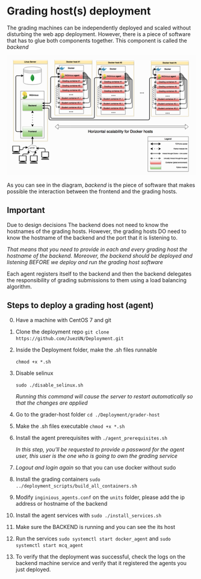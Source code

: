 # Grading host(s) deployment

The grading machines can be independently deployed and scaled without disturbing the web app deployment. However, there is a piece of software that has to glue both components together. This component is called the *backend*

![Alt text](architecture.PNG?raw=true "Title")

As you can see in the diagram, *backend* is the piece of software that makes possible the interaction between the frontend and the grading hosts.

## Important

Due to design decisions The backend does not need to know the hostnames of the grading hosts. However, the grading hosts DO need to know the hostname of the backend and the port that it is listening to.

*That means that you need to provide in each and every grading host the hostname of the backend. Moreover, the backend should be deployed and listening BEFORE we deploy and run the grading host software*

Each agent registers itself to the backend and then the backend delegates the responsibility of grading submissions to them using a load balancing algorithm.

## Steps to deploy a grading host (agent)

0. Have a machine with CentOS 7 and git
1. Clone the deployment repo `git clone https://github.com/JuezUN/Deployment.git`
3. Inside the Deployment folder, make the .sh files runnable
    
    `chmod +x *.sh`

4. Disable selinux
    
    `sudo ./disable_selinux.sh`

    *Running this command will cause the server to restart automatically so that the changes are applied*

2. Go to the grader-host folder `cd ./Deployment/grader-host`
3. Make the .sh files executable `chmod +x *.sh`
3. Install the agent prerequisites with `./agent_prerequisites.sh`

    *In this step, you'll be requested to provide a password for the agent user, this user is the one who is going to own the grading service*

4. *Logout and login again* so that you can use docker without sudo
5. Install the grading containers `sudo ../deployment_scripts/build_all_containers.sh`
5. Modify `inginious_agents.conf` on the `units` folder, please add the ip address or hostname of the backend
5. Install the agent services with `sudo ./install_services.sh`
6. Make sure the BACKEND is running and you can see the its host
7. Run the services `sudo systemctl start docker_agent` and `sudo systemctl start mcq_agent`

8. To verify that the deployment was successful, check the logs on the backend machine service and verify that it registered the agents you just deployed.
